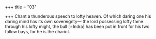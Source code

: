 +++
title = "03"

+++
Chant a thunderous speech to lofty heaven. Of which daring one his  daring mind has its own sovereignty—
the lord possessing lofty fame through his lofty might, the bull [=Indra]  has been put in front for his two fallow bays, for he is the chariot.
